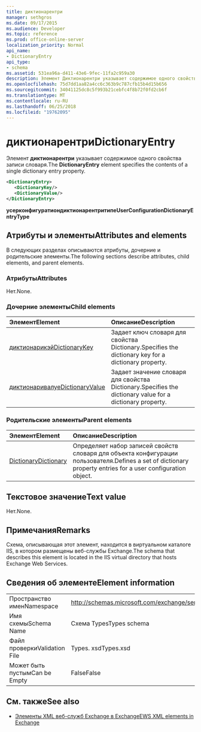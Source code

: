 ```yaml
---
title: диктионарентри
manager: sethgros
ms.date: 09/17/2015
ms.audience: Developer
ms.topic: reference
ms.prod: office-online-server
localization_priority: Normal
api_name:
- DictionaryEntry
api_type:
- schema
ms.assetid: 531ea96a-d411-43e6-9fec-11fa2c959a30
description: Элемент Диктионарентри указывает содержимое одного свойства записи словаря.
ms.openlocfilehash: 75d7dd1aa82a4cc6c363b9c787cfb15b4d15b656
ms.sourcegitcommit: 34041125dc8c5f993b21cebfc4f8b72f0fd2cb6f
ms.translationtype: MT
ms.contentlocale: ru-RU
ms.lasthandoff: 06/25/2018
ms.locfileid: "19762095"
---
```

# <a name="dictionaryentry"></a><span data-ttu-id="38351-103">диктионарентри</span><span class="sxs-lookup"><span data-stu-id="38351-103">DictionaryEntry</span></span>

<span data-ttu-id="38351-104">Элемент **диктионарентри** указывает содержимое одного свойства записи словаря.</span><span class="sxs-lookup"><span data-stu-id="38351-104">The **DictionaryEntry** element specifies the contents of a single dictionary entry property.</span></span> 
  
```xml
<DictionaryEntry>
   <DictionaryKey/>
   <DictionaryValue/>
</DictionaryEntry>
```

 <span data-ttu-id="38351-105">**усерконфигуратиондиктионарентритипе**</span><span class="sxs-lookup"><span data-stu-id="38351-105">**UserConfigurationDictionaryEntryType**</span></span>
## <a name="attributes-and-elements"></a><span data-ttu-id="38351-106">Атрибуты и элементы</span><span class="sxs-lookup"><span data-stu-id="38351-106">Attributes and elements</span></span>

<span data-ttu-id="38351-107">В следующих разделах описываются атрибуты, дочерние и родительские элементы.</span><span class="sxs-lookup"><span data-stu-id="38351-107">The following sections describe attributes, child elements, and parent elements.</span></span>
  
### <a name="attributes"></a><span data-ttu-id="38351-108">Атрибуты</span><span class="sxs-lookup"><span data-stu-id="38351-108">Attributes</span></span>

<span data-ttu-id="38351-109">Нет.</span><span class="sxs-lookup"><span data-stu-id="38351-109">None.</span></span>
  
### <a name="child-elements"></a><span data-ttu-id="38351-110">Дочерние элементы</span><span class="sxs-lookup"><span data-stu-id="38351-110">Child elements</span></span>

|<span data-ttu-id="38351-111">**Элемент**</span><span class="sxs-lookup"><span data-stu-id="38351-111">**Element**</span></span>|<span data-ttu-id="38351-112">**Описание**</span><span class="sxs-lookup"><span data-stu-id="38351-112">**Description**</span></span>|
|:-----|:-----|
|[<span data-ttu-id="38351-113">диктионарикэй</span><span class="sxs-lookup"><span data-stu-id="38351-113">DictionaryKey</span></span>](dictionarykey.md) <br/> |<span data-ttu-id="38351-114">Задает ключ словаря для свойства Dictionary.</span><span class="sxs-lookup"><span data-stu-id="38351-114">Specifies the dictionary key for a dictionary property.</span></span>  <br/> |
|[<span data-ttu-id="38351-115">диктионаривалуе</span><span class="sxs-lookup"><span data-stu-id="38351-115">DictionaryValue</span></span>](dictionaryvalue.md) <br/> |<span data-ttu-id="38351-116">Задает значение словаря для свойства Dictionary.</span><span class="sxs-lookup"><span data-stu-id="38351-116">Specifies the dictionary value for a dictionary property.</span></span>  <br/> |
   
### <a name="parent-elements"></a><span data-ttu-id="38351-117">Родительские элементы</span><span class="sxs-lookup"><span data-stu-id="38351-117">Parent elements</span></span>

|<span data-ttu-id="38351-118">**Элемент**</span><span class="sxs-lookup"><span data-stu-id="38351-118">**Element**</span></span>|<span data-ttu-id="38351-119">**Описание**</span><span class="sxs-lookup"><span data-stu-id="38351-119">**Description**</span></span>|
|:-----|:-----|
|[<span data-ttu-id="38351-120">Dictionary</span><span class="sxs-lookup"><span data-stu-id="38351-120">Dictionary</span></span>](dictionary.md) <br/> |<span data-ttu-id="38351-121">Определяет набор записей свойств словаря для объекта конфигурации пользователя.</span><span class="sxs-lookup"><span data-stu-id="38351-121">Defines a set of dictionary property entries for a user configuration object.</span></span>  <br/> |
   
## <a name="text-value"></a><span data-ttu-id="38351-122">Текстовое значение</span><span class="sxs-lookup"><span data-stu-id="38351-122">Text value</span></span>

<span data-ttu-id="38351-123">Нет.</span><span class="sxs-lookup"><span data-stu-id="38351-123">None.</span></span>
  
## <a name="remarks"></a><span data-ttu-id="38351-124">Примечания</span><span class="sxs-lookup"><span data-stu-id="38351-124">Remarks</span></span>

<span data-ttu-id="38351-125">Схема, описывающая этот элемент, находится в виртуальном каталоге IIS, в котором размещены веб-службы Exchange.</span><span class="sxs-lookup"><span data-stu-id="38351-125">The schema that describes this element is located in the IIS virtual directory that hosts Exchange Web Services.</span></span>
  
## <a name="element-information"></a><span data-ttu-id="38351-126">Сведения об элементе</span><span class="sxs-lookup"><span data-stu-id="38351-126">Element information</span></span>

|||
|:-----|:-----|
|<span data-ttu-id="38351-127">Пространство имен</span><span class="sxs-lookup"><span data-stu-id="38351-127">Namespace</span></span>  <br/> |http://schemas.microsoft.com/exchange/services/2006/types  <br/> |
|<span data-ttu-id="38351-128">Имя схемы</span><span class="sxs-lookup"><span data-stu-id="38351-128">Schema Name</span></span>  <br/> |<span data-ttu-id="38351-129">Схема Types</span><span class="sxs-lookup"><span data-stu-id="38351-129">Types schema</span></span>  <br/> |
|<span data-ttu-id="38351-130">Файл проверки</span><span class="sxs-lookup"><span data-stu-id="38351-130">Validation File</span></span>  <br/> |<span data-ttu-id="38351-131">Types. xsd</span><span class="sxs-lookup"><span data-stu-id="38351-131">Types.xsd</span></span>  <br/> |
|<span data-ttu-id="38351-132">Может быть пустым</span><span class="sxs-lookup"><span data-stu-id="38351-132">Can be Empty</span></span>  <br/> |<span data-ttu-id="38351-133">False</span><span class="sxs-lookup"><span data-stu-id="38351-133">False</span></span>  <br/> |
   
## <a name="see-also"></a><span data-ttu-id="38351-134">См. также</span><span class="sxs-lookup"><span data-stu-id="38351-134">See also</span></span>

- [<span data-ttu-id="38351-135">Элементы XML веб-служб Exchange в Exchange</span><span class="sxs-lookup"><span data-stu-id="38351-135">EWS XML elements in Exchange</span></span>](ews-xml-elements-in-exchange.md)

